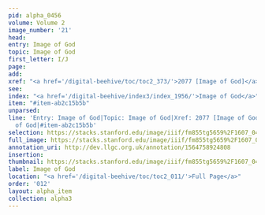 ```yaml
---
pid: alpha_0456
volume: Volume 2
image_number: '21'
head: 
entry: Image of God
topic: Image of God
first_letter: I/J
page: 
add: 
xref: "<a href='/digital-beehive/toc/toc2_373/'>2077 [Image of God]</a>"
see: 
index: "<a href='/digital-beehive/index3/index_1956/'>Image of God</a>"
item: "#item-ab2c15b5b"
unparsed: 
line: 'Entry: Image of God|Topic: Image of God|Xref: 2077 [Image of God]|Index: Image
  of God|#item-ab2c15b5b'
selection: https://stacks.stanford.edu/image/iiif/fm855tg5659%2F1607_0488/321,3914,3036,443/full/0/default.jpg
full_image: https://stacks.stanford.edu/image/iiif/fm855tg5659%2F1607_0488/full/full/0/default.jpg
annotation_uri: http://dev.llgc.org.uk/annotation/1564758924808
insertion: 
thumbnail: https://stacks.stanford.edu/image/iiif/fm855tg5659%2F1607_0488/321,3914,600,180/250,/0/default.jpg
label: Image of God
location: "<a href='/digital-beehive/toc/toc2_011/'>Full Page</a>"
order: '012'
layout: alpha_item
collection: alpha3
---
```

